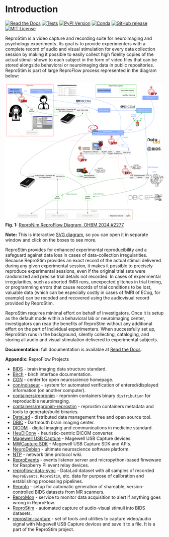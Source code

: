 # Introduction

[![Read the Docs](https://app.readthedocs.org/projects/reprostim/badge/?version=latest)](https://reprostim.readthedocs.io/en/latest/)
[![Tests](https://github.com/ReproNim/reprostim/actions/workflows/pytest.yml/badge.svg)](https://github.com/ReproNim/reprostim/actions/workflows/pytest.yml)
[![PyPI Version](https://img.shields.io/pypi/v/reprostim.svg)](https://pypi.org/project/reprostim/)
[![Conda](https://img.shields.io/conda/vn/conda-forge/reprostim.svg)](https://anaconda.org/conda-forge/reprostim)
[![GitHub release](https://img.shields.io/github/release/ReproNim/reprostim.svg)](https://GitHub.com/ReproNim/reprostim/releases/)
[![MIT License](https://img.shields.io/badge/License-MIT-blue.svg)](https://raw.githubusercontent.com/ReproNim/reprostim/master/LICENSES/MIT.txt)

ReproStim is a video capture and recording suite for neuroimaging and
psychology experiments.  Its goal is to provide experimenters with a
complete record of audio and visual stimulation for every data collection
session by making it possible to easily collect high fidelity copies of the
actual stimuli shown to each subject in the form of video files that can be
stored alongside  behavioral or neuroimaging data in public repositories.
ReproStim is part of large ReproFlow process represented in the diagram below:

<object type="image/svg+xml" data="./docs/source/_static/images/reproflow.svg" width="100%" height="600px"></object>


![](docs/source/_static/images/reproflow.svg)
**Fig. 1:** [ReproNim ReproFlow Diagram, OHBM 2024 #2277](https://github.com/ReproNim/artwork/blob/master/posters/ReproFlow-OHBM2024-poster.svg)

**Note:** This is interactive [SVG diagram](https://reprostim.readthedocs.io/en/latest/_images/reproflow.svg), so you
can open it in separate window and click on the boxes to see more.

ReproStim provides for enhanced experimental reproducibility and a safeguard
against data loss in cases of data-collection irregularities.  Because
ReproStim provides an exact record of the actual stimuli delivered during
any given experimental session, it makes it possible to precisely reproduce
experimental sessions, even if the original trial sets were randomized and
precise trial details not recorded. In cases of experimental irregularities,
such as aborted fMRI runs, unexpected glitches in trial timing, or
programming errors that cause records of trial conditions to be lost,
valuable data (which can be especially costly in cases of fMRI of ECog, for
example) can be recoded and recovered using the audiovisual record provided
by ReproStim.

ReproStim requires minimal effort on behalf of investigators.  Once it is
setup as the default mode within a behavioral lab or neuroimaging center,
investigators can reap the benefits of ReproStim without any additional
effort on the part of individual experimenters.  When successfully set up,
ReproStim runs in the background, silently collecting, cataloging, and
storing all audio and visual stimulation delivered to experimental subjects.

**Documentation:** full documentation is available at [Read the Docs](https://reprostim.readthedocs.io/en/latest/).

**Appendix:** ReproFlow Projects

- [BIDS](https://github.com/bids-standard) - brain imaging data structure standard.
- [Birch](https://wiki.curdes.com/bin/view/CdiDocs/BirchUsersManual) - birch interface documentation.
- [CON](https://centerforopenneuroscience.org/) - center for open neuroscience homepage.
- [con/noisseur](https://github.com/con/noisseur) - system for automated verification of entered/displayed information (on another computer).
- [containers/repronim](https://github.com/ReproNim/containers/tree/master/images/repronim) - repronim containers binary `distribution` for reproducible neuroimaging.
- [containers/repronim-reprostim](https://github.com/ReproNim/reprostim/tree/master/containers/repronim-reprostim) - reprostim containers metadata and tools to generate/build binaries.
- [DataLad](https://www.datalad.org/) - distributed data management free and open source tool.
- [DBIC](https://www.dartmouth.edu/dbic/) - Dartmouth brain imaging center.
- [DICOM](https://www.dicomstandard.org/) - digital imaging and communications in medicine standard.
- [HeuDiConv](https://heudiconv.readthedocs.io/en/latest/) - heuristic-centric DICOM converter.
- [Magewell USB Capture](https://www.magewell.com/capture/usb-capture) - Magewell USB Capture devices.
- [MWCapture SDK](https://www.magewell.com/sdk) - Magewell USB Capture SDK and APIs.
- [NeuroDebian](https://neuro.debian.net/) - ultimate neuroscience software platform.
- [NTP](https://en.wikipedia.org/wiki/Network_Time_Protocol) - network time protocol wiki.
- [ReproEvents](https://github.com/ReproNim/reprostim/tree/master/Events) - events listener server and micropython-based firweware for Raspberry Pi event relay devices.
- [reproflow-data-sync](https://github.com/ReproNim/reproflow-data-sync) - DataLad dataset with all samples of recorded `ReproEvents`, `ReproStim`, etc. data for purpose of calibration and establishing processing pipelines.
- [ReproIn](https://github.com/ReproNim/reproin) - setup for automatic generation of shareable, version-controlled BIDS datasets from MR scanners.
- [ReproMon](https://github.com/ReproNim/repromon) - service to monitor data acquisition to alert if anything goes wrong in ReproFlow.
- [ReproStim](https://github.com/ReproNim/reprostim) - automated capture of audio-visual stimuli into BIDS datasets.
- [reprostim-capture](https://github.com/ReproNim/reprostim/tree/master/src/reprostim-capture) - set of tools and utilities to capture video/audio signal with Magewell USB Capture devices and save it to a file. It is a part of the ReproStim project.

